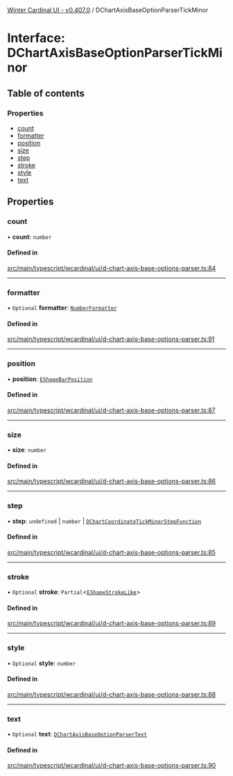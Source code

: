 [Winter Cardinal UI - v0.407.0](../index.md) / DChartAxisBaseOptionParserTickMinor

# Interface: DChartAxisBaseOptionParserTickMinor

## Table of contents

### Properties

- [count](DChartAxisBaseOptionParserTickMinor.md#count)
- [formatter](DChartAxisBaseOptionParserTickMinor.md#formatter)
- [position](DChartAxisBaseOptionParserTickMinor.md#position)
- [size](DChartAxisBaseOptionParserTickMinor.md#size)
- [step](DChartAxisBaseOptionParserTickMinor.md#step)
- [stroke](DChartAxisBaseOptionParserTickMinor.md#stroke)
- [style](DChartAxisBaseOptionParserTickMinor.md#style)
- [text](DChartAxisBaseOptionParserTickMinor.md#text)

## Properties

### count

• **count**: `number`

#### Defined in

[src/main/typescript/wcardinal/ui/d-chart-axis-base-options-parser.ts:84](https://github.com/winter-cardinal/winter-cardinal-ui/blob/v0.407.0/src/main/typescript/wcardinal/ui/d-chart-axis-base-options-parser.ts#L84)

___

### formatter

• `Optional` **formatter**: [`NumberFormatter`](NumberFormatter.md)

#### Defined in

[src/main/typescript/wcardinal/ui/d-chart-axis-base-options-parser.ts:91](https://github.com/winter-cardinal/winter-cardinal-ui/blob/v0.407.0/src/main/typescript/wcardinal/ui/d-chart-axis-base-options-parser.ts#L91)

___

### position

• **position**: [`EShapeBarPosition`](../index.md#eshapebarposition-1)

#### Defined in

[src/main/typescript/wcardinal/ui/d-chart-axis-base-options-parser.ts:87](https://github.com/winter-cardinal/winter-cardinal-ui/blob/v0.407.0/src/main/typescript/wcardinal/ui/d-chart-axis-base-options-parser.ts#L87)

___

### size

• **size**: `number`

#### Defined in

[src/main/typescript/wcardinal/ui/d-chart-axis-base-options-parser.ts:86](https://github.com/winter-cardinal/winter-cardinal-ui/blob/v0.407.0/src/main/typescript/wcardinal/ui/d-chart-axis-base-options-parser.ts#L86)

___

### step

• **step**: `undefined` \| `number` \| [`DChartCoordinateTickMinorStepFunction`](../index.md#dchartcoordinatetickminorstepfunction)

#### Defined in

[src/main/typescript/wcardinal/ui/d-chart-axis-base-options-parser.ts:85](https://github.com/winter-cardinal/winter-cardinal-ui/blob/v0.407.0/src/main/typescript/wcardinal/ui/d-chart-axis-base-options-parser.ts#L85)

___

### stroke

• `Optional` **stroke**: `Partial`\<[`EShapeStrokeLike`](EShapeStrokeLike.md)\>

#### Defined in

[src/main/typescript/wcardinal/ui/d-chart-axis-base-options-parser.ts:89](https://github.com/winter-cardinal/winter-cardinal-ui/blob/v0.407.0/src/main/typescript/wcardinal/ui/d-chart-axis-base-options-parser.ts#L89)

___

### style

• `Optional` **style**: `number`

#### Defined in

[src/main/typescript/wcardinal/ui/d-chart-axis-base-options-parser.ts:88](https://github.com/winter-cardinal/winter-cardinal-ui/blob/v0.407.0/src/main/typescript/wcardinal/ui/d-chart-axis-base-options-parser.ts#L88)

___

### text

• `Optional` **text**: [`DChartAxisBaseOptionParserText`](DChartAxisBaseOptionParserText.md)

#### Defined in

[src/main/typescript/wcardinal/ui/d-chart-axis-base-options-parser.ts:90](https://github.com/winter-cardinal/winter-cardinal-ui/blob/v0.407.0/src/main/typescript/wcardinal/ui/d-chart-axis-base-options-parser.ts#L90)
